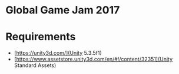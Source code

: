 # Global Game Jam 2017

# Requirements
- [https://unity3d.com/](Unity 5.3.5f1)
- [https://www.assetstore.unity3d.com/en/#!/content/32351](Unity Standard Assets)

